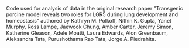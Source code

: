 Code used for analysis of data in the original research paper "Transgenic porcine model reveals two roles for LGR5 during lung development and homeostasis" authored by Kathryn M. Polkoff, Nithin K. Gupta, Yanet Murphy, Ross Lampe, Jaewook Chung, Amber Carter,  Jeremy Simon, Katherine Gleason, Adele Moatti, Laura Edwards, Alon Greenbaum, Aleksandra Tata, Purushothama Rao Tata, Jorge A. Piedrahita.
